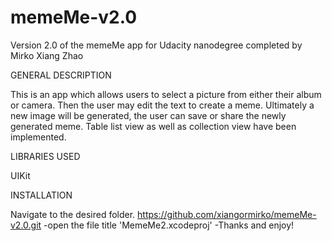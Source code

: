 # memeMe-v2.0
Version 2.0 of the memeMe app for Udacity nanodegree completed by Mirko Xiang Zhao

GENERAL DESCRIPTION

This is an app which allows users to select a picture from either their album or camera. Then the user may edit the text to create a meme. Ultimately a new image will be generated, the user can save or share the newly generated meme. Table list view as well as collection view have been implemented.

LIBRARIES USED

UIKit

INSTALLATION

Navigate to the desired folder.
https://github.com/xiangormirko/memeMe-v2.0.git
-open the file title 'MemeMe2.xcodeproj'
-Thanks and enjoy!

